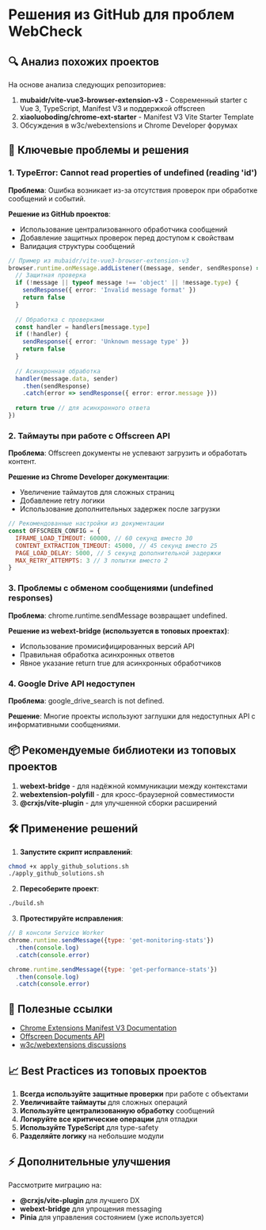 # Решения из GitHub для проблем WebCheck

## 🔍 Анализ похожих проектов

На основе анализа следующих репозиториев:

1. **mubaidr/vite-vue3-browser-extension-v3** - Современный starter с Vue 3, TypeScript, Manifest V3 и поддержкой offscreen
2. **xiaoluoboding/chrome-ext-starter** - Manifest V3 Vite Starter Template
3. Обсуждения в w3c/webextensions и Chrome Developer форумах

## 🎯 Ключевые проблемы и решения

### 1. TypeError: Cannot read properties of undefined (reading 'id')

**Проблема**: Ошибка возникает из-за отсутствия проверок при обработке сообщений и событий.

**Решение из GitHub проектов**:
- Использование централизованного обработчика сообщений
- Добавление защитных проверок перед доступом к свойствам
- Валидация структуры сообщений

```typescript
// Пример из mubaidr/vite-vue3-browser-extension-v3
browser.runtime.onMessage.addListener((message, sender, sendResponse) => {
  // Защитная проверка
  if (!message || typeof message !== 'object' || !message.type) {
    sendResponse({ error: 'Invalid message format' })
    return false
  }
  
  // Обработка с проверками
  const handler = handlers[message.type]
  if (!handler) {
    sendResponse({ error: 'Unknown message type' })
    return false
  }
  
  // Асинхронная обработка
  handler(message.data, sender)
    .then(sendResponse)
    .catch(error => sendResponse({ error: error.message }))
  
  return true // для асинхронного ответа
})
```

### 2. Таймауты при работе с Offscreen API

**Проблема**: Offscreen документы не успевают загрузить и обработать контент.

**Решение из Chrome Developer документации**:
- Увеличение таймаутов для сложных страниц
- Добавление retry логики
- Использование дополнительных задержек после загрузки

```javascript
// Рекомендованные настройки из документации
const OFFSCREEN_CONFIG = {
  IFRAME_LOAD_TIMEOUT: 60000, // 60 секунд вместо 30
  CONTENT_EXTRACTION_TIMEOUT: 45000, // 45 секунд вместо 25
  PAGE_LOAD_DELAY: 5000, // 5 секунд дополнительной задержки
  MAX_RETRY_ATTEMPTS: 3 // 3 попытки вместо 2
}
```

### 3. Проблемы с обменом сообщениями (undefined responses)

**Проблема**: chrome.runtime.sendMessage возвращает undefined.

**Решение из webext-bridge (используется в топовых проектах)**:
- Использование промисифицированных версий API
- Правильная обработка асинхронных ответов
- Явное указание return true для асинхронных обработчиков

### 4. Google Drive API недоступен

**Проблема**: google_drive_search is not defined.

**Решение**: Многие проекты используют заглушки для недоступных API с информативными сообщениями.

## 📦 Рекомендуемые библиотеки из топовых проектов

1. **webext-bridge** - для надёжной коммуникации между контекстами
2. **webextension-polyfill** - для кросс-браузерной совместимости
3. **@crxjs/vite-plugin** - для улучшенной сборки расширений

## 🛠️ Применение решений

1. **Запустите скрипт исправлений**:
```bash
chmod +x apply_github_solutions.sh
./apply_github_solutions.sh
```

2. **Пересоберите проект**:
```bash
./build.sh
```

3. **Протестируйте исправления**:
```javascript
// В консоли Service Worker
chrome.runtime.sendMessage({type: 'get-monitoring-stats'})
  .then(console.log)
  .catch(console.error)

chrome.runtime.sendMessage({type: 'get-performance-stats'})
  .then(console.log)
  .catch(console.error)
```

## 🔗 Полезные ссылки

- [Chrome Extensions Manifest V3 Documentation](https://developer.chrome.com/docs/extensions/develop/migrate)
- [Offscreen Documents API](https://developer.chrome.com/docs/extensions/reference/api/offscreen)
- [w3c/webextensions discussions](https://github.com/w3c/webextensions/issues)

## 📈 Best Practices из топовых проектов

1. **Всегда используйте защитные проверки** при работе с объектами
2. **Увеличивайте таймауты** для сложных операций
3. **Используйте централизованную обработку** сообщений
4. **Логируйте все критические операции** для отладки
5. **Используйте TypeScript** для type-safety
6. **Разделяйте логику** на небольшие модули

## ⚡ Дополнительные улучшения

Рассмотрите миграцию на:
- **@crxjs/vite-plugin** для лучшего DX
- **webext-bridge** для упрощения messaging
- **Pinia** для управления состоянием (уже используется)
